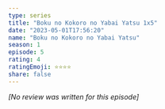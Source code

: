 ```yaml
---
type: series
title: "Boku no Kokoro no Yabai Yatsu 1x5"
date: "2023-05-01T17:56:20"
name: "Boku no Kokoro no Yabai Yatsu"
season: 1
episode: 5
rating: 4
ratingEmoji: ⭐️⭐️⭐️⭐️
share: false
---
```


_[No review was written for this episode]_
